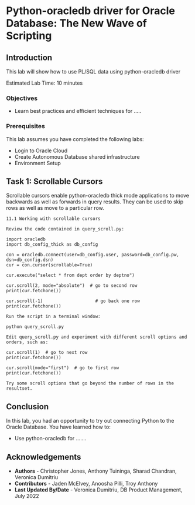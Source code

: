 # Python-oracledb driver for Oracle Database: The New Wave of Scripting

## Introduction

This lab will show how to use PL/SQL data using python-oracledb driver

Estimated Lab Time: 10 minutes

### Objectives

*  Learn best practices and efficient techniques for .....

### Prerequisites

This lab assumes you have completed the following labs:
* Login to Oracle Cloud
* Create Autonomous Database shared infrastructure
* Environment Setup

## Task 1: Scrollable Cursors

Scrollable cursors enable python-oracledb thick mode applications to move backwards as well as forwards in query results. They can be used to skip rows as well as move to a particular row.

    11.1 Working with scrollable cursors

    Review the code contained in query_scroll.py:

    import oracledb
    import db_config_thick as db_config

    con = oracledb.connect(user=db_config.user, password=db_config.pw, dsn=db_config.dsn)
    cur = con.cursor(scrollable=True)

    cur.execute("select * from dept order by deptno")

    cur.scroll(2, mode="absolute")  # go to second row
    print(cur.fetchone())

    cur.scroll(-1)                    # go back one row
    print(cur.fetchone())

    Run the script in a terminal window:

    python query_scroll.py

    Edit query_scroll.py and experiment with different scroll options and orders, such as:

    cur.scroll(1)  # go to next row
    print(cur.fetchone())

    cur.scroll(mode="first")  # go to first row
    print(cur.fetchone())

    Try some scroll options that go beyond the number of rows in the resultset.


## Conclusion

In this lab, you had an opportunity to try out connecting Python to the Oracle Database.
You have learned how to:
* Use python-oracledb for .......

## Acknowledgements

* **Authors** - Christopher Jones, Anthony Tuininga, Sharad Chandran, Veronica Dumitriu
* **Contributors** - Jaden McElvey, Anoosha Pilli, Troy Anthony
* **Last Updated By/Date** - Veronica Dumitriu, DB Product Management, July 2022